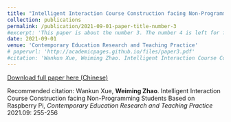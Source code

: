 ```yaml
---
title: "Intelligent Interaction Course Construction facing Non-Programming Students Based on Raspberry Pi"
collection: publications
permalink: /publication/2021-09-01-paper-title-number-3
#excerpt: 'This paper is about the number 3. The number 4 is left for future work.'
date: 2021-09-01
venue: 'Contemporary Education Research and Teaching Practice'
# paperurl: 'http://academicpages.github.io/files/paper3.pdf'
#citation: 'Wankun Xue, Weiming Zhao. Intelligent Interaction Course Construction facing Non-Programming-Foundation Students Based on Raspberry Pi, Contemporary Education Research and Teaching Practice 2021.09: 255-256'
---
```


[Download full paper here (Chinese)](http://zwm0426.github.io/files/基于树莓派的面向无编程基础学生的智能交互实践性课程建设.pdf)

Recommended citation: Wankun Xue, **Weiming Zhao**. Intelligent Interaction Course Construction facing Non-Programming Students Based on Raspberry Pi, *Contemporary Education Research and Teaching Practice* 2021.09: 255-256